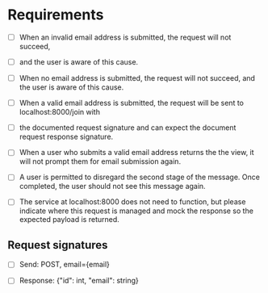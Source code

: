 
# Requirements

- [ ]  When an invalid email address is submitted, the request will not succeed, 
- [ ]  and the user is aware of this cause.
- [ ]  When no email address is submitted, the request will not succeed, and the user is aware of this 
cause.
- [ ]  When a valid email address is submitted, the request will be sent to localhost:8000/join with 
- [ ]  the documented request signature and can expect the document request response signature.
- [ ]  When a user who submits a valid email address returns the the view, it will not prompt them for 
email submission again.
- [ ]  A user is permitted to disregard the second stage of the message. Once completed, 
the user should not see this message again.
- [ ]  The service at localhost:8000 does not need to function, but please indicate where this request 
is managed and mock the response so the expected payload is returned.


## Request signatures

- [ ]  Send: POST, email={email}

- [ ]  Response: {"id": int, "email": string}
